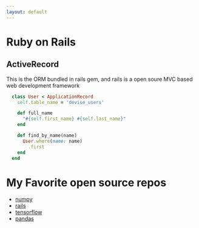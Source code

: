 ```yaml
---
layout: default
---
```


# Ruby on Rails
## ActiveRecord
This is the ORM bundled in rails gem, and rails is a open soure MVC based web development framework
```ruby
  class User < ApplicationRecord
    self.table_name = 'devise_users'

    def full_name
      "#{self.first_name} #{self.last_name}"
    end

    def find_by_name(name)
      User.where(name: name)
        .first
    end
  end
```

# My Favorite open source repos
* [numpy](https://github.com/numpy/numpy)
* [rails](https://github.com/rails/rails)
* [tensorflow](https://github.com/tensorflow/tensorflow)
* [pandas](https://github.com/pandas-dev/pandas)